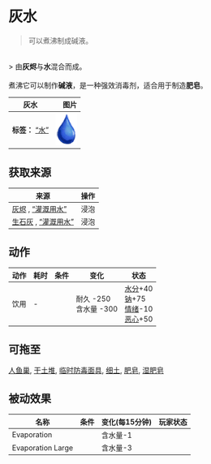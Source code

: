 # 灰水  
> 可以煮沸制成碱液。  
<br>  
> 由<b>灰烬</b>与<b>水</b>混合而成。<br><br>煮沸它可以制作<b>碱液</b>，是一种强效消毒剂，适合用于制造<b>肥皂</b>。  
  
  灰水  |   图片   
 ----  |  ----:   
 **标签：**	[“水”](tag_WaterAny.md)  |  <img decoding="async" src="Sprite/Thirst.png" href="a.md" style="max-width:300px;max-height:300px;">   
  
## 获取来源  
来源  |  操作  
----  |  ----  
[灰烬](Ash.md) , [“灌溉用水”](tag_WaterFresh.md)  |  浸泡  
[生石灰](Quicklime.md) , [“灌溉用水”](tag_WaterFresh.md)  |  浸泡  
## 动作  
动作  |  耗时  |  条件  |  变化  |  状态  
----  |  ----  |  ----  |  ----  |  ----  
饮用<br>  |  -  |    |  耐久  -250<br>含水量  -300  |  [水分](Hydration.md)+40<br>[钠](Sodium.md)+75<br>[情绪](Morale.md)-10<br>[恶心](Nausea.md)+50  
## 可拖至  
[人鱼巢](MermaidNest.md), [干土堆](DirtPile.md), [临时防毒面具](MaskMakeshift.md), [细土](FineDirt.md), [肥皂](SoapDry.md), [湿肥皂](SoapWet.md)  
## 被动效果  
名称  |  条件  |  变化(每15分钟)  |  玩家状态  
----  |  ----  |  ----  |  ----  
Evaporation  |    |  含水量-1  |    
Evaporation Large  |    |  含水量-3  |    
